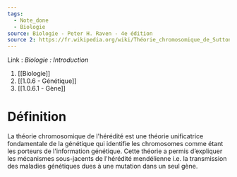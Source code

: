 ```yaml
---
tags:
  - Note_done
  - Biologie
source: Biologie - Peter H. Raven - 4e édition
source 2: https://fr.wikipedia.org/wiki/Théorie_chromosomique_de_Sutton_et_Boveri#:~:text=La%20théorie%20chromosomique%20de%20Sutton,porteurs%20de%20l%27information%20génétique.
---
```


Link :
_Biologie : Introduction_
1. [[Biologie]]
2. [[1.0.6 - Génétique]]
3. [[1.0.6.1 - Gène]]

# Définition
La théorie chromosomique de l'hérédité est une théorie unificatrice fondamentale de la génétique qui identifie les chromosomes comme étant les porteurs de l'information génétique. Cette théorie a permis d’expliquer les mécanismes sous-jacents de l'hérédité mendélienne i.e. la transmission des maladies génétiques dues à une mutation dans un seul gène.